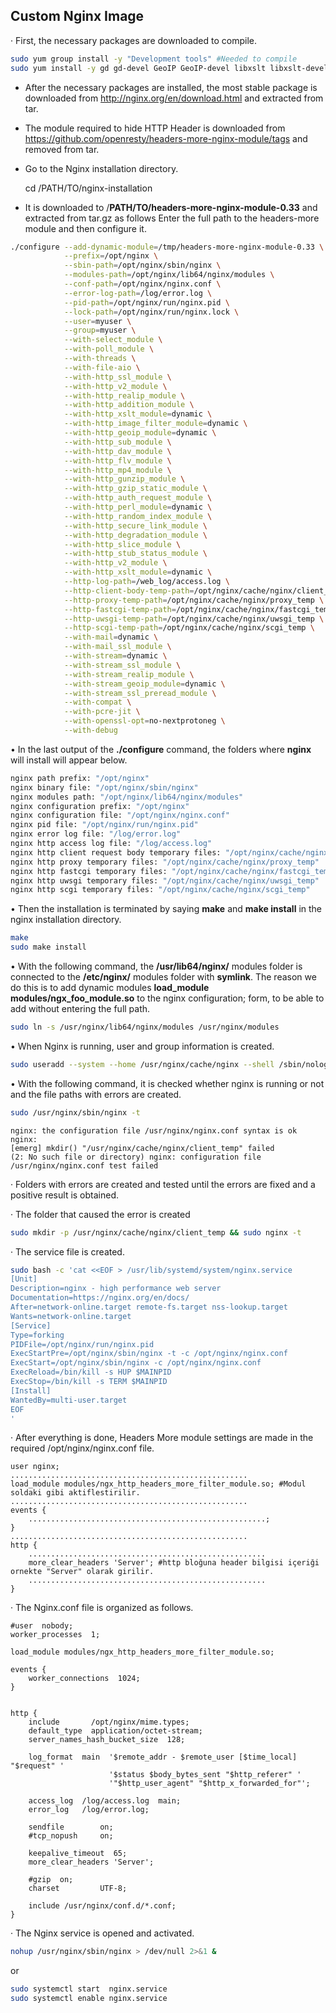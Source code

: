 ## Custom Nginx Image

	
· First, the necessary packages are downloaded to compile.
```bash
sudo yum group install -y "Development tools" #Needed to compile
sudo yum install -y gd gd-devel GeoIP GeoIP-devel libxslt libxslt-devel libxml2 libxml2-devel openssl-devel pcre pcre-devel perl perl-devel perl-ExtUt
```

 - After the necessary packages are installed, the most stable package
   is downloaded from http://nginx.org/en/download.html and extracted
   from tar.

 - The module required to hide HTTP Header is downloaded from
   https://github.com/openresty/headers-more-nginx-module/tags and
   removed from tar.	

 - Go to the Nginx installation directory.

      cd /PATH/TO/nginx-installation

 - It is downloaded to /**PATH/TO/headers-more-nginx-module-0.33** and
   extracted from tar.gz as follows Enter the full path to the
   headers-more module and then configure it.

```bash
./configure --add-dynamic-module=/tmp/headers-more-nginx-module-0.33 \
            --prefix=/opt/nginx \
            --sbin-path=/opt/nginx/sbin/nginx \
            --modules-path=/opt/nginx/lib64/nginx/modules \
            --conf-path=/opt/nginx/nginx.conf \
            --error-log-path=/log/error.log \
            --pid-path=/opt/nginx/run/nginx.pid \
            --lock-path=/opt/nginx/run/nginx.lock \
            --user=myuser \
            --group=myuser \
            --with-select_module \
            --with-poll_module \
            --with-threads \
            --with-file-aio \
            --with-http_ssl_module \
            --with-http_v2_module \
            --with-http_realip_module \
            --with-http_addition_module \
            --with-http_xslt_module=dynamic \
            --with-http_image_filter_module=dynamic \
            --with-http_geoip_module=dynamic \
            --with-http_sub_module \
            --with-http_dav_module \
            --with-http_flv_module \
            --with-http_mp4_module \
            --with-http_gunzip_module \
            --with-http_gzip_static_module \
            --with-http_auth_request_module \
            --with-http_perl_module=dynamic \
            --with-http_random_index_module \
            --with-http_secure_link_module \
            --with-http_degradation_module \
            --with-http_slice_module \
            --with-http_stub_status_module \
            --with-http_v2_module \
            --with-http_xslt_module=dynamic \
            --http-log-path=/web_log/access.log \
            --http-client-body-temp-path=/opt/nginx/cache/nginx/client_temp \
            --http-proxy-temp-path=/opt/nginx/cache/nginx/proxy_temp \
            --http-fastcgi-temp-path=/opt/nginx/cache/nginx/fastcgi_temp \
            --http-uwsgi-temp-path=/opt/nginx/cache/nginx/uwsgi_temp \
            --http-scgi-temp-path=/opt/nginx/cache/nginx/scgi_temp \
            --with-mail=dynamic \
            --with-mail_ssl_module \
            --with-stream=dynamic \
            --with-stream_ssl_module \
            --with-stream_realip_module \
            --with-stream_geoip_module=dynamic \
            --with-stream_ssl_preread_module \
            --with-compat \
            --with-pcre-jit \
            --with-openssl-opt=no-nextprotoneg \
            --with-debug
```
• In the last output of the **./configure** command, the folders where **nginx** will install will appear below.
```bash
nginx path prefix: "/opt/nginx"
nginx binary file: "/opt/nginx/sbin/nginx"
nginx modules path: "/opt/nginx/lib64/nginx/modules"
nginx configuration prefix: "/opt/nginx"
nginx configuration file: "/opt/nginx/nginx.conf"
nginx pid file: "/opt/nginx/run/nginx.pid"
nginx error log file: "/log/error.log"
nginx http access log file: "/log/access.log"
nginx http client request body temporary files: "/opt/nginx/cache/nginx/client_temp"
nginx http proxy temporary files: "/opt/nginx/cache/nginx/proxy_temp"
nginx http fastcgi temporary files: "/opt/nginx/cache/nginx/fastcgi_temp"
nginx http uwsgi temporary files: "/opt/nginx/cache/nginx/uwsgi_temp"
nginx http scgi temporary files: "/opt/nginx/cache/nginx/scgi_temp"
```

• Then the installation is terminated by saying **make** and **make install** in the nginx installation directory.
```bash
make
sudo make install
```
• With the following command, the **/usr/lib64/nginx/** modules folder is connected to the **/etc/nginx/** modules folder with **symlink**.  The reason we do this is to add dynamic modules **load_module modules/ngx_foo_module.so** to the nginx configuration; form, to be able to add without entering the full path.
```bash
sudo ln -s /usr/nginx/lib64/nginx/modules /usr/nginx/modules
```
• When Nginx is running, user and group information is created.
```bash
sudo useradd --system --home /usr/nginx/cache/nginx --shell /sbin/nologin --comment "nginx user" --user-group nginx
```
• With the following command, it is checked whether nginx is running or not and the file paths with errors are created.
```bash
sudo /usr/nginx/sbin/nginx -t
```
```
nginx: the configuration file /usr/nginx/nginx.conf syntax is ok nginx: 
[emerg] mkdir() "/usr/nginx/cache/nginx/client_temp" failed 
(2: No such file or directory) nginx: configuration file /usr/nginx/nginx.conf test failed
```
· Folders with errors are created and tested until the errors are fixed and a positive result is obtained.

· The folder that caused the error is created
```bash
sudo mkdir -p /usr/nginx/cache/nginx/client_temp && sudo nginx -t
```

· The service file is created.
```bash
sudo bash -c 'cat <<EOF > /usr/lib/systemd/system/nginx.service
[Unit]
Description=nginx - high performance web server
Documentation=https://nginx.org/en/docs/
After=network-online.target remote-fs.target nss-lookup.target
Wants=network-online.target
[Service]
Type=forking
PIDFile=/opt/nginx/run/nginx.pid
ExecStartPre=/opt/nginx/sbin/nginx -t -c /opt/nginx/nginx.conf
ExecStart=/opt/nginx/sbin/nginx -c /opt/nginx/nginx.conf
ExecReload=/bin/kill -s HUP $MAINPID
ExecStop=/bin/kill -s TERM $MAINPID
[Install]
WantedBy=multi-user.target
EOF
'
```
· After everything is done, Headers More module settings are made in the required /opt/nginx/nginx.conf file.

```nginx
user nginx;
.....................................................
load_module modules/ngx_http_headers_more_filter_module.so; #Modul soldaki gibi aktiflestirilir.
.....................................................
events {
    .....................................................;
}
.....................................................
http {
    .....................................................
    more_clear_headers 'Server'; #http bloğuna header bilgisi içeriği ornekte "Server" olarak girilir.
    .....................................................
}
```

· The Nginx.conf file is organized as follows.
```nginx,
#user  nobody;
worker_processes  1;

load_module modules/ngx_http_headers_more_filter_module.so;

events {
    worker_connections  1024;
}


http {
    include       /opt/nginx/mime.types;
    default_type  application/octet-stream;
    server_names_hash_bucket_size  128;

    log_format  main  '$remote_addr - $remote_user [$time_local] "$request" '
                      '$status $body_bytes_sent "$http_referer" '
                      '"$http_user_agent" "$http_x_forwarded_for"';

    access_log  /log/access.log  main;
    error_log   /log/error.log;

    sendfile        on;
    #tcp_nopush     on;

    keepalive_timeout  65;
    more_clear_headers 'Server';

    #gzip  on;
    charset         UTF-8;

    include /usr/nginx/conf.d/*.conf;
}
```

· The Nginx service is opened and activated.
```bash
nohup /usr/nginx/sbin/nginx > /dev/null 2>&1 &
```
or 
```bash
sudo systemctl start  nginx.service
sudo systemctl enable nginx.service
```
